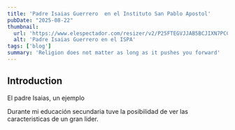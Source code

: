 ```yaml
---
title: 'Padre Isaias Guerrero  en el Instituto San Pablo Apostol'
pubDate: "2025-08-22"
thumbnail: 
  url: 'https://www.elespectador.com/resizer/v2/P25FTEGVJJAB5BCJIXN7PCC4G4.jpg?auth=9a315c6d81f4c87a4289bfe6e0dc2bfe971efff38b90c8e0170d1d278edea33c&width=920&height=613&smart=true&quality=70'
  alt: 'Padre Isaias Guerrero en el ISPA'
tags: ['blog']
summary: 'Religion does not matter as long as it pushes you forward'
---
```

## Introduction

El padre Isaias, un ejemplo

Durante mi educación secundaria tuve la posibilidad de ver las caracteristicas de un gran lider.
